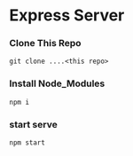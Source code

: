 # Express Server


### Clone This Repo
```
git clone ....<this repo>
```

### Install Node_Modules
```
npm i
```
### start serve
```
npm start
```